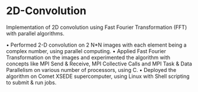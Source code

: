# 2D-Convolution
Implementation of 2D convolution using Fast Fourier Transformation (FFT) with parallel algorithms. 

• Performed 2-D convolution on 2 N*N images with each element being a complex number, using parallel computing.
• Applied Fast Fourier Transformation on the images and experimented the algorithm with concepts like MPI Send & Receive, MPI Collective Calls and MPI Task & Data Parallelism on various number of processors, using C.
• Deployed the algorithm on Comet XSEDE supercomputer, using Linux with Shell scripting to submit & run jobs.
